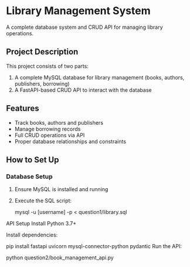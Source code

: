 # Library Management System

A complete database system and CRUD API for managing library operations.

## Project Description

This project consists of two parts:
1. A complete MySQL database for library management (books, authors, publishers, borrowing)
2. A FastAPI-based CRUD API to interact with the database

## Features

- Track books, authors and publishers
- Manage borrowing records
- Full CRUD operations via API
- Proper database relationships and constraints

## How to Set Up

### Database Setup

1. Ensure MySQL is installed and running
2. Execute the SQL script:
   
   mysql -u [username] -p < question1/library.sql

API Setup
Install Python 3.7+

Install dependencies:


pip install fastapi uvicorn mysql-connector-python pydantic
Run the API:


python question2/book_management_api.py
